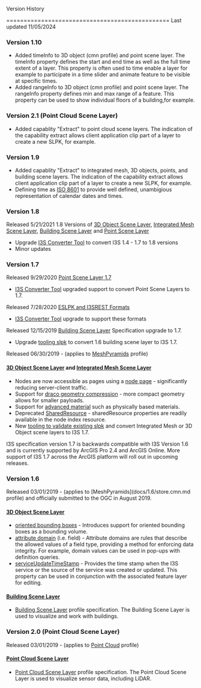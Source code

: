 Version History

===============================================
Last updated 11/05/2024

### Version 1.10

- Added timeInfo to 3D object (cmn profile) and point scene layer. The timeInfo property defines the start and end time as well as the full time extent of a layer. This property is often used to time enable a layer for example to participate in a time slider and animate feature to be visible at specific times.
- Added rangeInfo to 3D object (cmn profile) and point scene layer. The rangeInfo property defines min and max range of a feature. This property can be used to show individual floors of a building,for example.

### Version 2.1 (Point Cloud Scene Layer)

- Added capablity "Extract" to point cloud scene layers. The indication of the capability extract allows client application clip part of a layer to create a new SLPK, for example. 

### Version 1.9

- Added capablity "Extract" to integrated mesh, 3D objects, points, and building scene layers. The indication of the capability extract allows client application clip part of a layer to create a new SLPK, for example.
- Defining time as [ISO 8601](docs/1.9/ECMA_ISO8601.md) to provide well defined, unambigious representation of calendar dates and times.

### Version 1.8

Released 5/21/2021 1.8 Versions of [3D Object Scene Layer](docs/1.8/3Dobject_ReadMe.md), [Integrated Mesh Scene Layer](docs/1.8/IntegratedMesh_ReadMe.md), [Building Scene Layer](docs/1.8/BSL_ReadMe.md) and [Point Scene Layer](docs/1.8/Point_ReadMe.md)

 - Upgrade [I3S Converter Tool](i3s_converter/i3s_converter_ReadMe.md) to convert I3S 1.4 - 1.7 to 1.8 versions
 - Minor updates

### Version 1.7

Released 9/29/2020 [Point Scene Layer 1.7](docs/1.7/Point_ReadMe.md)
 - [I3S Converter Tool](i3s_converter/i3s_converter_ReadMe.md) upgraded support to convert Point Scene Layers to 1.7.

Released 7/28/2020 [ESLPK and I3SREST Formats](format/Indexed&#32;3d&#32;Scene&#32;Layer&#32;Format&#32;Specification.md#i3s-scene-layer-packages)
 - [I3S Converter Tool](i3s_converter/i3s_converter_ReadMe.md) upgrade to support these formats

Released 12/15/2019 [Building Scene Layer](docs/1.7/BSL_ReadMe.md) Specification upgrade to 1.7.
- Upgrade [tooling slpk](i3s_converter/i3s_converter_ReadMe.md) to convert 1.6 building scene layer to I3S 1.7.

Released 06/30/2019 - (applies to [MeshPyramids](docs/1.7/store.cmn.md) profile)

#### [3D Object Scene Layer](docs/1.7/3Dobject_ReadMe.md) and [Integrated Mesh Scene Layer](docs/1.7/IntegratedMesh_ReadMe.md)

  - Nodes are now accessible as pages using a [node page](docs/1.7/nodePageDefinition.cmn.md) - significantly reducing server-client traffic.
  - Support for [draco geometry compression](docs/1.7/compressedAttributes.cmn.md) - more compact geometry allows for smaller payloads.
  - Support for [advanced material](docs/1.7/materialDefinitions.cmn.md) such as physically based materials.
  - Deprecated [SharedResource](docs/1.7/sharedResource.cmn.md) - sharedResource properties are readily available in the node index resource.
  - New [tooling to validate existing slpk](i3s_converter/i3s_converter_ReadMe.md) and convert Integrated Mesh or 3D Object scene layers to I3S 1.7.

I3S specification version 1.7 is backwards compatible with I3S Version 1.6 and is currently supported by ArcGIS Pro 2.4 and ArcGIS Online.  More support of I3S 1.7 across the ArcGIS platform will roll out in upcoming releases.

### Version 1.6

Released 03/01/2019 - (applies to [MeshPyramids](docs/1.6/store.cmn.md profile) and officially submitted to the OGC in August 2019.

#### [3D Object Scene Layer](docs/1.6/3Dobject_ReadMe.md)
- [oriented bounding boxes](docs/1.6/obb.cmn.md) - Introduces support for oriented bounding boxes as a bounding volume.
- [attribute domain](docs/1.6/domain.cmn.md) (i.e. field) - Attribute domains are rules that describe the allowed values of a field type, providing a method for enforcing data integrity.  For example, domain values can be used in pop-ups with definition queries.
- [serviceUpdateTimeStamp](docs/1.6/serviceUpdateTimeStamp.cmn.md) - Provides the time stamp when the I3S service or the source of the service was created or updated. This property can be used in conjunction with the associated feature layer for editing.

#### [Building Scene Layer](docs/1.6/BSL_ReadMe.md)
- [Building Scene Layer](docs/1.6/BSL_ReadMe.md) profile specification. The Building Scene Layer is used to visualize and work with buildings.

### Version 2.0 (Point Cloud Scene Layer)

Released 03/01/2019  - (applies to [Point Cloud](docs/1.6/store.cmn.md) profile)

#### [Point Cloud Scene Layer](docs/2.0/pcsl_ReadMe.md)

- [Point Cloud Scene Layer](docs/2.0/pcsl_ReadMe.md) profile specification.  The Point Cloud Scene Layer is used to visualize sensor data, including LiDAR.
